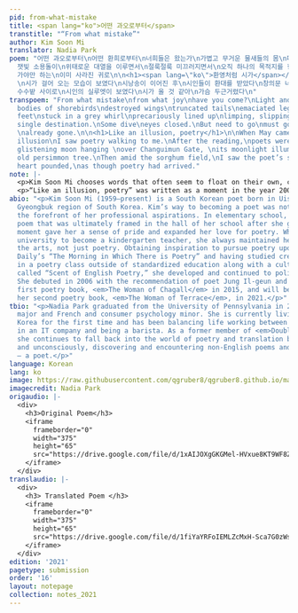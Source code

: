 ```yaml
---
pid: from-what-mistake
title: <span lang="ko">어떤 과오로부터</span>
transtitle: "“From what mistake”"
author: Kim Soon Mi
translator: Nadia Park
poem: "어떤 과오로부터\n어떤 환희로부터\n너희들은 왔는가\n가볍고 무거운 물새들의 몸\n패인 날갯죽지\n잘려 나간 꼬리들\n여윈 다리와 물갈퀴에\n걸리는
  잿빛 소용돌이\n위태로운 대열을 이루면서\n절룩절룩 미끄러지면서\n오직 하나의 목적지를 향해\n더러는 거꾸러지면서\n눈 감고서라도\n가야 하고
  가야만 하는\n이미 사라진 귀로\n\n<h1><span lang=\"ko\">환영처럼 시가</span></h1>\n\n오월이 왔을 때\n환영처럼
  \n시가 걸어 오는 모습이 보였다\n시낭송이 이어진 후\n시인들이 환대를 받았다\n창의문 너머에 휘영창 달이 왔고\n늙은 감나무가 달빛을 받았다\n그때
  수수밭 사이로\n시인의 실루엣이 보였다\n시가 올 것 같아\n가슴 두근거렸다\n"
transpoem: "From what mistake\nfrom what joy\nhave you come?\nLight and heavy, the
  bodies of shorebirds\ndestroyed wings\ntruncated tails\nemaciated legs and webbed
  feet\nstuck in a grey whirl\nprecariously lined up\nlimping, slipping\ntoward a
  single destination.\nSome dive\neyes closed.\nBut need to go\nmust go\nto a home
  \nalready gone.\n\n<h1>Like an illusion, poetry</h1>\n\nWhen May came,\nlike an
  illusion\nI saw poetry walking to me.\nAfter the reading,\npoets were warmly welcomed.\nThe
  glistening moon hanging \nover Changuimun Gate, \nits moonlight illuminating\nthe
  old persimmon tree.\nThen amid the sorghum field,\nI saw the poet’s silhouette.\nMy
  heart pounded,\nas though poetry had arrived."
note: |-
  <p>Kim Soon Mi chooses words that often seem to float on their own, carrying a great deal of movement and feeling in each word that makes her poetry difficult to translate. This first poem I translated carries a sense of depression and desperation starting from the very first word, <span lang= "ko">과오로</span>. Is it a mistake? An error? A problem? A fault? A regret? I choose the word “mistake” because there can be a certain amount of sadness in this word, but there is nothing that can be done with what has happened in the past. There is only the option of moving forward with whatever is to come. Thus, when describing the actions of the shorebirds, there needed to be a desperation in the simple actions they were performing. As Kim states, her images of shorebirds are those of constant movement and a need to get from one point to the next, and felt this reflected her own life, especially when she most recently had depression. Furthermore, I took liberties in translation by adding more lines than the original, as I wanted to emphasize the desperation the narrator emits throughout the poem.</p>
  <p>“Like an illusion, poetry” was written as a moment in the year 2000 when Kim decided to become a poet. But the word, “illusion” was the most difficult word to translate. The word in English, coincidentally means “welcome” as well as “phantasm/illusion/fantasy.” Kim states that she did not intentionally choose this word, but it ultimately seemed to give readers that potential connection. Yet, when translating the poem, since we do not have a homophone word that holds both definitions, I wanted to focus on making sure the narrator was in a fantasy world, displaced from whatever current location they are in, and instead in a sort of mystical environment, where the moon would glow in vibrant color in an unbelievable size, and poetry would seem to be both present and somehow unattainable at the same time.</p>
abio: "<p>Kim Soon Mi (1959–present) is a South Korean poet born in Uiseong in the
  Gyeongbuk region of South Korea. Kim’s way to becoming a poet was not always at
  the forefront of her professional aspirations. In elementary school, she wrote a
  poem that was ultimately framed in the hall of her school after she graduated. That
  moment gave her a sense of pride and expanded her love for poetry. While she attended
  university to become a kindergarten teacher, she always maintained her love for
  the arts, not just poetry. Obtaining inspiration to pursue poetry upon reading Joongang
  Daily’s “The Morning in Which There is Poetry” and having studied creative writing
  in a poetry class outside of standardized education along with a cultural class
  called “Scent of English Poetry,” she developed and continued to polish her art.
  She debuted in 2006 with the recommendation of poet Jung Il-geun and published her
  first poetry book, <em>The Woman of Chagall</em> in 2015, and will be publishing
  her second poetry book, <em>The Woman of Terrace</em>, in 2021.</p>"
tbio: "<p>Nadia Park graduated from the University of Pennsylvania in 2019 as a communications
  major and French and consumer psychology minor. She is currently living in South
  Korea for the first time and has been balancing life working between global marketing
  in an IT company and being a barista. As a former member of <em>DoubleSpeak</em>,
  she continues to fall back into the world of poetry and translation both consciously
  and unconsciously, discovering and encountering non-English poems and this year
  — a poet.</p>"
language: Korean
lang: ko
image: https://raw.githubusercontent.com/qgruber8/qgruber8.github.io/main/assets/images/images_21/kim_soon_mi.jpg
imagecredit: Nadia Park
origaudio: |-
  <div>
    <h3>Original Poem</h3>
    <iframe
      frameborder="0"
      width="375"
      height="65"
      src="https://drive.google.com/file/d/1xAIJOXgGKGMel-HVxue8KT9WF8ZQofSP/preview">
    </iframe>
  </div>
translaudio: |-
  <div>
    <h3> Translated Poem </h3>
    <iframe
      frameborder="0"
      width="375"
      height="65"
      src="https://drive.google.com/file/d/1fiYaYRFoIEMLZcMxH-Sca7G0zWsOuC2-/preview">
    </iframe>
  </div>
edition: '2021'
pagetype: submission
order: '16'
layout: notepage
collection: notes_2021
---
```

